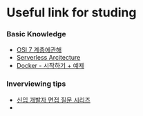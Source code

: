 # Useful link for studing

### Basic Knowledge

* [OSI 7 계층에관해](https://shlee0882.tistory.com/110)
* [Serverless Arcitecture](https://velopert.com/3543)
* [Docker - 시작하기 + 예제](https://senticoding.tistory.com/50)

### Inverviewing tips

* [신입 개발자 면접 질문 시리즈](https://www.notion.so/54d624628a634c879cc93d94f54cd2d1)
* 




